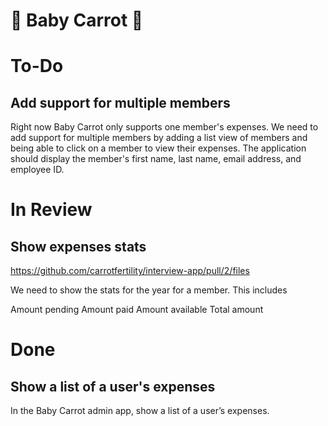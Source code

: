 # 🥕 Baby Carrot 🥕

# To-Do
## Add support for multiple members
Right now Baby Carrot only supports one member's expenses. We need to add support for multiple members by adding a list view of members and being able to click on a member to view their expenses. The application should display the member's first name, last name, email address, and employee ID.


# In Review
## Show expenses stats
https://github.com/carrotfertility/interview-app/pull/2/files

We need to show the stats for the year for a member. This includes

Amount pending
Amount paid
Amount available
Total amount


# Done
## Show a list of a user's expenses
In the Baby Carrot admin app, show a list of a user’s expenses.
